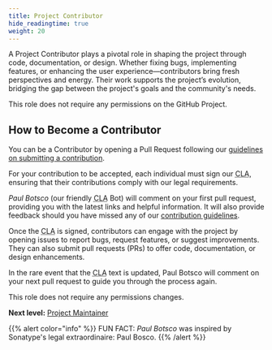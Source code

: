 ```yaml
---
title: Project Contributor
hide_readingtime: true
weight: 20
---
```


A Project Contributor plays a pivotal role in shaping the project through code, documentation, or design. Whether fixing bugs, implementing features, or enhancing the user experience—contributors bring fresh perspectives and energy. Their work supports the project’s evolution, bridging the gap between the project's goals and the community's needs.

This role does not require any permissions on the GitHub Project.

## How to Become a Contributor

You can be a Contributor by opening a Pull Request following our [guidelines on submitting a contribution](/docs/contributing/submitting/).

For your contribution to be accepted, each individual must sign our <abbr title="Contributor License Agreement">CLA</abbr>, ensuring that their contributions comply with our legal requirements.

_Paul Botsco_ (our friendly <abbr title="Contributor License Agreement">CLA</abbr> Bot) will comment on your first pull request, providing you with the latest links and helpful information. It will also provide feedback should you have missed any of our [contribution guidelines](/docs/contributing/submitting/#contribution-requirements).

Once the <abbr title="Contributor License Agreement">CLA</abbr> is signed, contributors can engage with the project by opening issues to report bugs, request features, or suggest improvements. They can also submit pull requests (PRs) to offer code, documentation, or design enhancements.

In the rare event that the <abbr title="Contributor License Agreement">CLA</abbr> text is updated, Paul Botsco will comment on your next pull request to guide you through the process again.

This role does not require any permissions changes.

**Next level:** [Project Maintainer](./maintainer.md)

{{% alert color="info" %}}
FUN FACT:  _Paul Botsco_ was inspired by Sonatype's legal extraordinaire: Paul Bosco.
{{% /alert %}}
